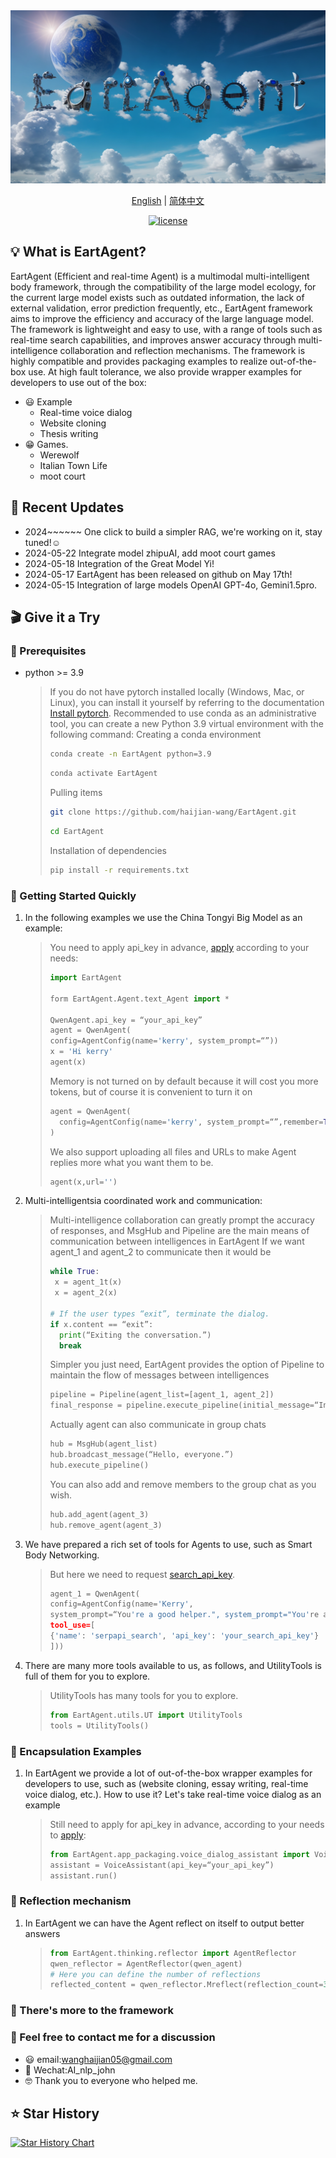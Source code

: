 <div align="center">
<img src="assets/130898843/f145bbb8-ed97-4025-a40b-4260a8a75f6bno_alpha-4.png"  alt="EartAgent logo">
</a>
</div>

<p align="center">
  <a href="./README.md">English</a> |
  <a href="./README_CN.md">简体中文</a> 
</p>

<p align="center">
      <a href="./LICENSE">
    <img height="21" src="https://img.shields.io/badge/License-Apache--2.0-ffffff?style=flat-square&labelColor=d4eaf7&color=1570EF" alt="license">
  </a>
</p>

## 💡 What is EartAgent?

EartAgent (Efficient and real-time Agent) is a multimodal multi-intelligent body framework, through the compatibility of the large model ecology, for the current large model exists such as outdated information, the lack of external validation, error prediction frequently, etc., EartAgent framework aims to improve the efficiency and accuracy of the large language model. The framework is lightweight and easy to use, with a range of tools such as real-time search capabilities, and improves answer accuracy through multi-intelligence collaboration and reflection mechanisms. The framework is highly compatible and provides packaging examples to realize out-of-the-box use.
At high fault tolerance, we also provide wrapper examples for developers to use out of the box:
- 😃 Example
  - Real-time voice dialog
  - Website cloning
  - Thesis writing
- 😁 Games.
  - Werewolf
  - Italian Town Life
  - moot court
## 📌 Recent Updates
- 2024~~~~~~ One click to build a simpler RAG, we're working on it, stay tuned!☺️
- 2024-05-22 Integrate model zhipuAI, add moot court games
- 2024-05-18  Integration of the Great Model Yi!
- 2024-05-17 EartAgent has been released on github on May 17th!
- 2024-05-15 Integration of large models OpenAI GPT-4o, Gemini1.5pro.

## 🎬 Give it a Try

### 📝 Prerequisites

- python >= 3.9 
   > If you do not have pytorch installed locally (Windows, Mac, or Linux), you can install it yourself by referring to the documentation [Install pytorch](https://pytorch.org/).
   > Recommended to use conda as an administrative tool, you can create a new Python 3.9 virtual environment with the following command:
   > Creating a conda environment
   > ```bash
   > conda create -n EartAgent python=3.9
   > ```
   > ```bash
   > conda activate EartAgent
   > ```
   > Pulling items
   > ```bash
   > git clone https://github.com/haijian-wang/EartAgent.git
   > ```
   > ```bash
   > cd EartAgent
   > ```
   > Installation of dependencies
   > ```bash
   >pip install -r requirements.txt
   > ```

### 🚀 Getting Started Quickly

1. In the following examples we use the China Tongyi Big Model as an example:

   > You need to apply api_key in advance, [apply](https://dashscope.console.aliyun.com/apiKey) according to your needs:
   >```python
   > import EartAgent
   >
   > form EartAgent.Agent.text_Agent import *
   > 
   > QwenAgent.api_key = “your_api_key”
   > agent = QwenAgent(
   > config=AgentConfig(name='kerry', system_prompt=“”))
   > x = 'Hi kerry'
   > agent(x)
   > ```
   > Memory is not turned on by default because it will cost you more tokens, but of course it is convenient to turn it on
   > ```python
   > agent = QwenAgent(
   >   config=AgentConfig(name='kerry', system_prompt=“”,remember=True)
   > )
   > ```
   > We also support uploading all files and URLs to make Agent replies more what you want them to be.
   > ```python
   > agent(x,url='')
   > ```
2. Multi-intelligentsia coordinated work and communication:
   >Multi-intelligence collaboration can greatly prompt the accuracy of responses, and MsgHub and Pipeline are the main means of communication between intelligences in EartAgent
   >If we want agent_1 and agent_2 to communicate then it would be
   >```python
   >while True:
   >  x = agent_1t(x)
   >  x = agent_2(x)
   >
   ># If the user types “exit”, terminate the dialog.
   >if x.content == “exit”:
   >   print(“Exiting the conversation.”)
   >   break
   >```
   >Simpler you just need, EartAgent provides the option of Pipeline to maintain the flow of messages between intelligences
   >```python
   >pipeline = Pipeline(agent_list=[agent_1, agent_2])
   >final_response = pipeline.execute_pipeline(initial_message=“Initial message to pipeline”)
   >```
   > Actually agent can also communicate in group chats
   >```python
   >hub = MsgHub(agent_list)
   >hub.broadcast_message(“Hello, everyone.”)
   >hub.execute_pipeline()
   >```
   >You can also add and remove members to the group chat as you wish.
   >```python
   >hub.add_agent(agent_3)
   >hub.remove_agent(agent_3)
   >```
3. We have prepared a rich set of tools for Agents to use, such as Smart Body Networking.
   > But here we need to request [search_api_key](https://serpapi.com/).
   >```python
   >agent_1 = QwenAgent(
   > config=AgentConfig(name='Kerry',
   > system_prompt=“You're a good helper.", system_prompt="You're a good helper."
   > tool_use=[
   > {'name': 'serpapi_search', 'api_key': 'your_search_api_key'}
   > ]))
   > ```
5. There are many more tools available to us, as follows, and UtilityTools is full of them for you to explore.
   >UtilityTools has many tools for you to explore.
   >```python
   >from EartAgent.utils.UT import UtilityTools
   >tools = UtilityTools()
   >```
   >
### 🚀 Encapsulation Examples

1. In EartAgent we provide a lot of out-of-the-box wrapper examples for developers to use, such as (website cloning, essay writing, real-time voice dialog, etc.).
How to use it? Let's take real-time voice dialog as an example
   > Still need to apply for api_key in advance, according to your needs to [apply](https://dashscope.console.aliyun.com/apiKey):
   > ```python
   >from EartAgent.app_packaging.voice_dialog_assistant import VoiceAssistant
   >assistant = VoiceAssistant(api_key=“your_api_key”)
   >assistant.run()        
   > ```
### 🤗 Reflection mechanism

1. In EartAgent we can have the Agent reflect on itself to output better answers
   > ```python
   >from EartAgent.thinking.reflector import AgentReflector
   >qwen_reflector = AgentReflector(qwen_agent)
   ># Here you can define the number of reflections   
   >reflected_content = qwen_reflector.Mreflect(reflection_count=3)        
   > ```
### 🤪 There's more to the framework
### 🙂 Feel free to contact me for a discussion
- 😃 email:wanghaijian05@gmail.com
- 🫡 Wechat:AI_nlp_john
- 🤓 Thank you to everyone who helped me.
## ⭐ Star History

[![Star History Chart](https://api.star-history.com/svg?repos=haijian-wang/EartAgent&type=Date)](https://star-history.com/#haijian-wang/EartAgent&Date)
   
